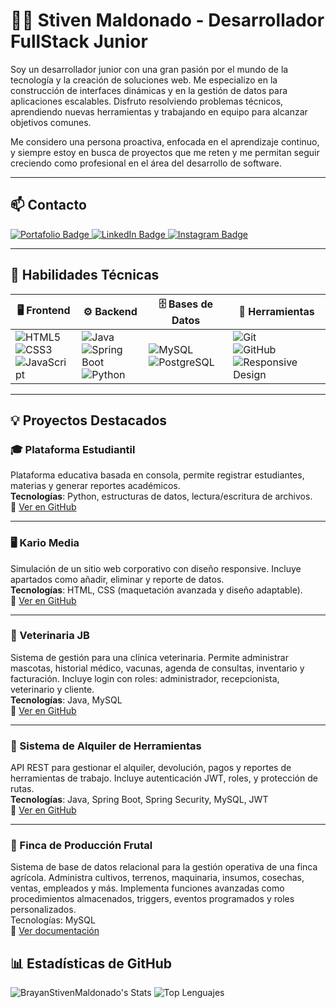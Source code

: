 # 👨‍💻 Stiven Maldonado - Desarrollador FullStack Junior

Soy un desarrollador junior con una gran pasión por el mundo de la tecnología y la creación de soluciones web. Me especializo en la construcción de interfaces dinámicas y en la gestión de datos para aplicaciones escalables. Disfruto resolviendo problemas técnicos, aprendiendo nuevas herramientas y trabajando en equipo para alcanzar objetivos comunes.

Me considero una persona proactiva, enfocada en el aprendizaje continuo, y siempre estoy en busca de proyectos que me reten y me permitan seguir creciendo como profesional en el área del desarrollo de software.

---

## 📫 Contacto

<a href="https://stivenmaldonado.netlify.app/" target="_blank">
  <img src="https://img.shields.io/badge/Portafolio-000000?style=for-the-badge&logo=About.me&logoColor=white" alt="Portafolio Badge" />
</a>

<a href="https://www.linkedin.com/in/stiven-maldonado-465711338/" target="_blank">
  <img src="https://img.shields.io/badge/LinkedIn-0A66C2?style=for-the-badge&logo=linkedin&logoColor=white" alt="LinkedIn Badge" />
</a>

<a href="https://www.instagram.com/stivzn_/" target="_blank">
  <img src="https://img.shields.io/badge/@stivzn_-E4405F?style=for-the-badge&logo=instagram&logoColor=white" alt="Instagram Badge" />
</a>

---

## 🧠 Habilidades Técnicas

| 🖥️ Frontend | ⚙️ Backend | 🗄️ Bases de Datos | 🧰 Herramientas |
|-------------|------------|-------------------|----------------|
| ![HTML5](https://img.shields.io/badge/HTML5-E34F26?style=for-the-badge&logo=html5&logoColor=white) <br> ![CSS3](https://img.shields.io/badge/CSS3-1572B6?style=for-the-badge&logo=css3&logoColor=white) <br> ![JavaScript](https://img.shields.io/badge/JavaScript-F7DF1E?logo=javascript&logoColor=000&style=for-the-badge) | ![Java](https://img.shields.io/badge/java-%23ED8B00.svg?style=for-the-badge&logo=openjdk&logoColor=white) <br> ![Spring Boot](https://img.shields.io/badge/Spring%20Boot-6DB33F?style=for-the-badge&logo=spring-boot&logoColor=white) <br> ![Python](https://img.shields.io/badge/Python-FFD43B?style=for-the-badge&logo=python&logoColor=blue) | ![MySQL](https://img.shields.io/badge/MySQL-4479A1?logo=mysql&logoColor=fff&style=for-the-badge) <br> ![PostgreSQL](https://img.shields.io/badge/PostgreSQL-4169E1?style=for-the-badge&logo=postgresql&logoColor=white) | ![Git](https://img.shields.io/badge/Git-F05032?style=for-the-badge&logo=git&logoColor=white) <br> ![GitHub](https://img.shields.io/badge/GitHub-181717?style=for-the-badge&logo=github&logoColor=white) <br> ![Responsive Design](https://img.shields.io/badge/Responsive%20Design-000000?style=for-the-badge&logo=responsive-design&logoColor=white) |
---

## 💡 Proyectos Destacados

### 🎓 Plataforma Estudiantil  
Plataforma educativa basada en consola, permite registrar estudiantes, materias y generar reportes académicos.  
**Tecnologías**: Python, estructuras de datos, lectura/escritura de archivos.  
🔗 [Ver en GitHub](https://github.com/BrayanStivenMaldonado/Proyecto_Python_MaldonadoBrayanLizarazoMaria)

---

### 🖥️ Kario Media  
Simulación de un sitio web corporativo con diseño responsive. Incluye apartados como añadir, eliminar y reporte de datos.  
**Tecnologías**: HTML, CSS (maquetación avanzada y diseño adaptable).  
🔗 [Ver en GitHub](https://github.com/BrayanStivenMaldonado/PROYECTO-FILTRO_MALDONADOBRAYAN_ORTEGAFREILER)

---

### 🐾 Veterinaria JB
Sistema de gestión para una clínica veterinaria. Permite administrar mascotas, historial médico, vacunas, agenda de consultas, inventario y facturación. Incluye login con roles: administrador, recepcionista, veterinario y cliente.   
**Tecnologías**: Java, MySQL     
🔗 [Ver en GitHub](https://github.com/JaimeBarreraS/ProyectoJava_BarreraJaime_MaldonadoBrayan)

---

### 🔧 Sistema de Alquiler de Herramientas  
API REST para gestionar el alquiler, devolución, pagos y reportes de herramientas de trabajo. Incluye autenticación JWT, roles, y protección de rutas.  
**Tecnologías**: Java, Spring Boot, Spring Security, MySQL, JWT  
🔗 [Ver en GitHub](https://github.com/BrayanStivenMaldonado/Proyecto_RentaHerramientas_MaldonadoBrayan_OrtegaFreiler_GuerreroMiguel)

---

### 🌳 Finca de Producción Frutal  
Sistema de base de datos relacional para la gestión operativa de una finca agrícola. Administra cultivos, terrenos, maquinaria, insumos, cosechas, ventas, empleados y más. Implementa funciones avanzadas como procedimientos almacenados, triggers, eventos programados y roles personalizados.  
Tecnologías: MySQL  
🔗 [Ver documentación](https://forest-thorn-c36.notion.site/Finca-de-producci-n-frutal-f1cd1c4d00aa4e52a2ba5b7f2c64ffd3?pvs=4)

## 📊 Estadísticas de GitHub
![BrayanStivenMaldonado's Stats](https://github-readme-stats.vercel.app/api?username=BrayanStivenMaldonado&theme=nord&show_icons=true&hide_border=true&count_private=true)
![Top Lenguajes](https://github-readme-stats.vercel.app/api/top-langs/?username=BrayanStivenMaldonado&theme=nord&show_icons=true&hide_border=true&layout=compact)
